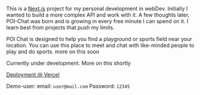 This is a [Next.js](https://nextjs.org/) project for my personal development in webDev. Initially I wanted to build a more complex API and work with it. A few thoughts later, POI-Chat was born and is growing in every free minute I can spend on it. I learn best from projects that push my limits.

POI Chat is designed to help you find a playground or sports field near your location. You can use this place to meet and chat with like-minded people to play and do sports. more on this soon

Currently under development. More on this shortly

[Deployment @ Vercel](https://poi-chat.vercel.app/)

Demo-user:
email: `user@mail.com` Password: `12345`
